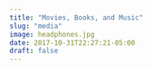 ```yaml
---
title: "Movies, Books, and Music"
slug: "media"
image: headphones.jpg
date: 2017-10-31T22:27:21-05:00
draft: false
---
```

